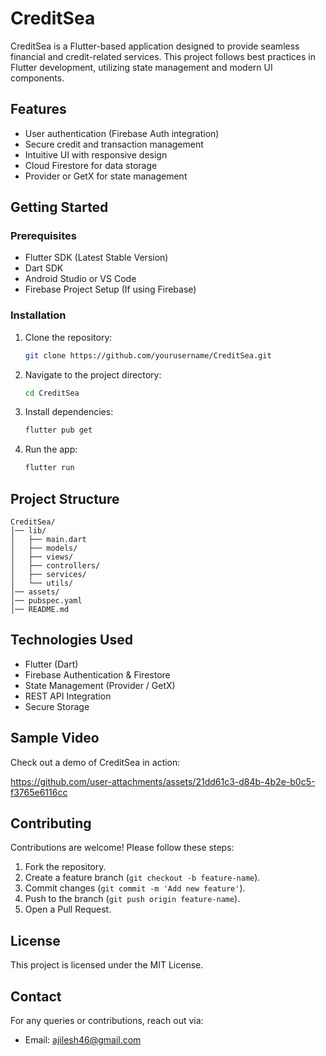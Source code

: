 # CreditSea

CreditSea is a Flutter-based application designed to provide seamless financial and credit-related services. This project follows best practices in Flutter development, utilizing state management and modern UI components.

## Features

- User authentication (Firebase Auth integration)
- Secure credit and transaction management
- Intuitive UI with responsive design
- Cloud Firestore for data storage
- Provider or GetX for state management

## Getting Started

### Prerequisites

- Flutter SDK (Latest Stable Version)
- Dart SDK
- Android Studio or VS Code
- Firebase Project Setup (If using Firebase)

### Installation

1. Clone the repository:
   ```sh
   git clone https://github.com/yourusername/CreditSea.git
   ```
2. Navigate to the project directory:
   ```sh
   cd CreditSea
   ```
3. Install dependencies:
   ```sh
   flutter pub get
   ```
4. Run the app:
   ```sh
   flutter run
   ```

## Project Structure

```
CreditSea/
│── lib/
│   ├── main.dart
│   ├── models/
│   ├── views/
│   ├── controllers/
│   ├── services/
│   └── utils/
│── assets/
│── pubspec.yaml
│── README.md
```

## Technologies Used

- Flutter (Dart)
- Firebase Authentication & Firestore
- State Management (Provider / GetX)
- REST API Integration
- Secure Storage

## Sample Video

Check out a demo of CreditSea in action:



https://github.com/user-attachments/assets/21dd61c3-d84b-4b2e-b0c5-f3765e6116cc


## Contributing

Contributions are welcome! Please follow these steps:

1. Fork the repository.
2. Create a feature branch (`git checkout -b feature-name`).
3. Commit changes (`git commit -m 'Add new feature'`).
4. Push to the branch (`git push origin feature-name`).
5. Open a Pull Request.

## License

This project is licensed under the MIT License.

## Contact

For any queries or contributions, reach out via:


- Email: ajilesh46@gmail.com

